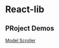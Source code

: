 # React-lib


## PRoject Demos
[Model Scroller](https://aronwebpro.github.io/fun-javascript/ModelScroller/)
